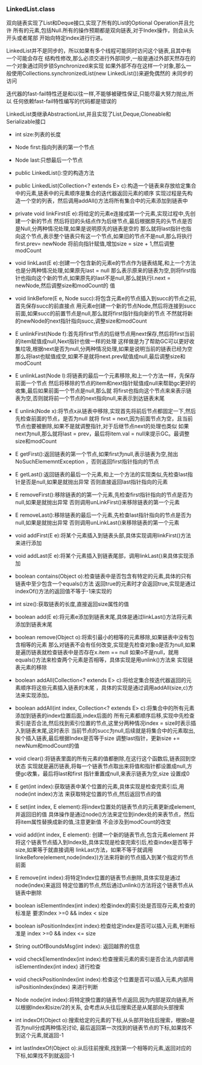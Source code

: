 ### LinkedList.class
双向链表实现了List和Deque接口,实现了所有的List的Optional Operation并且允许
所有的元素,包括Null.所有的操作预期都是双向链表,对于Index操作，则会从头开头或者尾部
开始向特定index进行行进。

LinkedList并不是同步的，所以如果有多个线程可能同时访问这个链表,且其中有一个可能会存在
结构性修改,那么必须交进行外部同步,一般是通过外部天然存在的一个对象通过同步锁Synchronized来实现
如果外部不存在这样一个对象,那么一般使用Collections.synchronizedList(new LinkedList())来避免偶然的
未同步的访问

迭代器的fast-fail特性还是和以往一样,不能够被硬性保证,只能尽最大努力抛出,所以
任何依赖fast-fail特性编写的代码都是错误的

LinkedList类继承AbstractionList,并且实现了List,Deque,Cloneable和Serializable接口

* int size:列表的长度
* Node<E> first:指向列表的第一个节点
* Node<E> last:只想最后一个节点
* public LinkedList():空的构造方法
* public LinkedList(Collection<? extends E> c):构造一个链表来存放给定集合中的元素,链表中的元素顺序是集合的迭代器返回元素的顺序
  实现过程是先构造一个空的列表，然后调用addAll()方法将所有集合中的元素添加到链表中

* private void linkFirst(E e):将给定的元素e连接成第一个元素,实现过程中,先创建一个新的节点
然后将旧的头结点作为后继节点,最后根据原先的头节点是否是Null,分两种情况处理,如果是说明原先的链表是空的
那么就将last指针也指向这个节点,表示整个链表只有这一个节点,如果旧的节点不是null,那么将执行first.prev= newNode
将前向指针赋值,增加size = size + 1,然后调整modCount

* void linkLast(E e):创建一个包含新的元素e的节点作为链表结尾,和上一个方法也是分两种情况处理,如果原先last = null
那么表示原来的链表为空,则将first指针也指向这个新的节点,如果原先的last不是null,那么就执行l.next = newNode,然后调整size和modCount的
值

* void linkBefore(E e, Node<E> succ):将包含元素e的节点插入到succ的节点之前,首先保存succ的前直接点
用元素e创建一个新的节点Node,然后将连接到succ前面,如果succ的前置节点是null,那么就将first指针指向新的节点
不然就将新的newNode的next指针指向succ,调整size和modCount

* E unlinkFirst(Node<E> f):首先将first节点的后继节点用next保存,然后将first当前的item赋值成null,Next指针也做一样的处理
这样做是为了帮助GC可以更好收集垃圾,根据next是否为null,分两种情况处理,如果是说明当前的链表已经为空
那么将last也赋值成空,如果不是就将next.prev赋值成null,最后调整size和modCount

* E unlinkLast(Node<E> l):将链表的最后一个元素移除,和上一个方法一样，先保存前面一个节点
然后将移除的节点的item和next指针赋值成null来帮助gc更好的收集,最后如果前面一个节点是null,那么就
将first也指向这个节点来来表示链表为空,否则就将前一个节点的next指向null,来表示到达链表末尾

*  E unlink(Node<E> x):将节点x从链表中移除,实现首先将前后节点都固定一下,然后先检查前面的节点，是否为null
就将 first = next,因为前面节点为空，且当前节点也要被删除,如果不是就调整指针,对于后继节点next的处理也类似
如果next为null,那么就将last = prev，最后将item.val = null来提示GC。最调整size和modCount

*  E getFirst():返回链表的第一个节点,如果first为null,表示链表为空,抛出NoSuchElememntException
，否则返回first指针指向的节点

* E getLast():返回链表的最后一个元素,和上一个方法的实现类似,先检查last指针是否是null,如果是就抛出异常
否则直接返回last指针指向的元素

* E removeFirst():移除链表的的第一个元素,先检查first指针指向的节点是否为null,如果是就抛出异常
否则调用unLinkFirst()来移除链表的第一个元素

* E removeLast():移除链表的最后一个元素,先检查last指针指向的节点是否为null,如果是就抛出异常
否则调用unLinkLast()来移除链表的第一个元素

* void addFirst(E e):将某个元素插入到链表头部,具体实现调用linkFirst()方法来进行添加

* void addLast(E e):将某个元素插入到链表尾部，调用linkLast()来具体实现添加

* boolean contains(Object o):检查链表中是否包含有特定的元素,具体的只有链表中至少包含一个equals()方法
返回true的元素时才会返回true,实现是通过indexOf()方法的返回值不等于-1来实现的

* int size():获取链表的长度,直接返回size属性的值

* boolean add(E e):将元素e添加到链表末尾,具体是通过linkLast()方法将元素添加到链表末尾

* boolean remove(Object o):将索引最小的相等的元素移除,如果链表中没有包含相等的元素
那么对链表不会有任何改变,实现是先检查对象o是否为null,如果是遍历链表就检查链表中是否存在x.item == null
如果o不是null，就用equals()方法来检查两个元素是否相等，具体实现是用unlink()方法来
实现链表元素的移除

* boolean addAll(Collection<? extends E> c):将给定集合按迭代器返回的元素顺序将这些元素插入链表的末尾
，具体的实现是通过调用addAll(size,c)方法来实现添加。

* boolean addAll(int index, Collection<? extends E> c):将集合中的所有元素添加到链表的index位置后面,index后面的
所有元素都顺序后移,实现中先检查索引是否合法,然后找到索引位置的节点,这里分两种情况index = size时表示插入到链表末尾,这时表示
当前节点的succ为null,后续就是将集合中的元素取出,挨个插入链表,最后根据Index是否等于size
调整last指针，更新size += newNum和modCount的值

* void clear():将链表里面的所有元素的值都删除,在这行这个函数后,链表回到空状态
实现就是遍历链表,将每一个链表节点取出来将值和指针都设置成null,方便gc收集，最后将last和first
指针重置成null,来表示链表为空,size 设置成0

* E get(int index):获取链表中某个位置的元素,具体实现是检查完索引后,用node(int index)方法
来获取特定位置的节点,然后返回节点的值

* E set(int index, E element):将index位置处的链表节点的元素更新成element,并返回旧的值
具体操作是通过node()方法来定位到index处的来表节点，然后将item属性替换成新的值,注意更新值
不会涉及到modCount的改变

* void add(int index, E element): 创建一个新的链表节点,包含元素element
并将这个链表节点插入到Index处,具体实现是检查完索引后,检查index是否等于size,如果等于就直接调用
linkLast方法，如果不等于就调用linkeBefore(element,node(index))方法来将新的节点插入到某个指定的节点前面

* E remove(int index):将特定Index位置的链表节点删除,具体实现是通过node(index)来返回
特定位置的节点,然后通过unlink()方法将这个链表节点从链表中删除

* boolean isElementIndex(int index):检查index的索引处是否现存元素,检查的标准是
要求Index >=0 && index < size

* boolean isPositionIndex(int index):检查给定index是否可以插入元素,判断标准是
index >=0 && index <= size

* String outOfBoundsMsg(int index): 返回越界的信息

* void checkElementIndex(int index):检查搜索元素的索引是否合法,内部调用 isElementIndex(int index)
进行检查

* void checkPositionIndex(int index):检查这个位置是否可以插入元素,内部用isPositionIndex(index)
来进行判断

* Node<E> node(int index):将特定换位置的链表节点返回,因为内部是双向链表,所以根据Index和size/2的关系,
会考虑从头往后搜索还是从尾部向头部搜索

* int indexOf(Object o):搜索给定的元素的下标,从头部开始往后搜索，根据o是否为null分成两种情况讨论,
最后返回第一次找到的链表节点的下标,如果找不到这个元素,就返回-1

* int lastIndexOf(Object o):从后往前搜索,找到第一个相等的元素,返回对应的下标,如果找不到就返回-1

